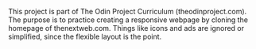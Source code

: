 This project is part of The Odin Project Curriculum (theodinproject.com). The purpose is to practice creating a responsive webpage by cloning the homepage of thenextweb.com. Things like icons and ads are ignored or simplified, since the flexible layout is the point.
